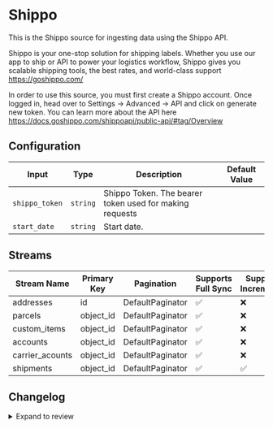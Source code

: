 # Shippo
This is the Shippo source for ingesting data using the Shippo API.

Shippo is your one-stop solution for shipping labels. Whether you use our app to ship or API to power your logistics workflow, Shippo gives you scalable shipping tools, the best rates, and world-class support https://goshippo.com/

In order to use this source, you must first create a Shippo account. Once logged in, head over to Settings -&gt; Advanced -&gt; API and click on generate new token. You can learn more about the API here https://docs.goshippo.com/shippoapi/public-api/#tag/Overview 

## Configuration

| Input | Type | Description | Default Value |
|-------|------|-------------|---------------|
| `shippo_token` | `string` | Shippo Token. The bearer token used for making requests |  |
| `start_date` | `string` | Start date.  |  |

## Streams
| Stream Name | Primary Key | Pagination | Supports Full Sync | Supports Incremental |
|-------------|-------------|------------|---------------------|----------------------|
| addresses | id | DefaultPaginator | ✅ |  ❌  |
| parcels | object_id | DefaultPaginator | ✅ |  ❌  |
| custom_items | object_id | DefaultPaginator | ✅ |  ❌  |
| accounts | object_id | DefaultPaginator | ✅ |  ❌  |
| carrier_acounts | object_id | DefaultPaginator | ✅ |  ❌  |
| shipments | object_id | DefaultPaginator | ✅ |  ✅  |

## Changelog

<details>
  <summary>Expand to review</summary>

| Version          | Date              | Pull Request | Subject        |
|------------------|-------------------|--------------|----------------|
| 0.0.29 | 2025-09-16 | [65690](https://github.com/airbytehq/airbyte/pull/65690) | Update dependencies |
| 0.0.28 | 2025-08-24 | [65506](https://github.com/airbytehq/airbyte/pull/65506) | Update dependencies |
| 0.0.27 | 2025-08-09 | [64847](https://github.com/airbytehq/airbyte/pull/64847) | Update dependencies |
| 0.0.26 | 2025-08-02 | [64474](https://github.com/airbytehq/airbyte/pull/64474) | Update dependencies |
| 0.0.25 | 2025-07-26 | [64004](https://github.com/airbytehq/airbyte/pull/64004) | Update dependencies |
| 0.0.24 | 2025-07-20 | [63675](https://github.com/airbytehq/airbyte/pull/63675) | Update dependencies |
| 0.0.23 | 2025-06-28 | [62245](https://github.com/airbytehq/airbyte/pull/62245) | Update dependencies |
| 0.0.22 | 2025-06-21 | [61456](https://github.com/airbytehq/airbyte/pull/61456) | Update dependencies |
| 0.0.21 | 2025-05-24 | [60475](https://github.com/airbytehq/airbyte/pull/60475) | Update dependencies |
| 0.0.20 | 2025-05-10 | [59616](https://github.com/airbytehq/airbyte/pull/59616) | Update dependencies |
| 0.0.19 | 2025-04-27 | [58387](https://github.com/airbytehq/airbyte/pull/58387) | Update dependencies |
| 0.0.18 | 2025-04-12 | [57417](https://github.com/airbytehq/airbyte/pull/57417) | Update dependencies |
| 0.0.17 | 2025-03-29 | [56857](https://github.com/airbytehq/airbyte/pull/56857) | Update dependencies |
| 0.0.16 | 2025-03-22 | [56299](https://github.com/airbytehq/airbyte/pull/56299) | Update dependencies |
| 0.0.15 | 2025-03-08 | [55594](https://github.com/airbytehq/airbyte/pull/55594) | Update dependencies |
| 0.0.14 | 2025-03-01 | [55153](https://github.com/airbytehq/airbyte/pull/55153) | Update dependencies |
| 0.0.13 | 2025-02-22 | [54487](https://github.com/airbytehq/airbyte/pull/54487) | Update dependencies |
| 0.0.12 | 2025-02-15 | [54069](https://github.com/airbytehq/airbyte/pull/54069) | Update dependencies |
| 0.0.11 | 2025-02-08 | [53535](https://github.com/airbytehq/airbyte/pull/53535) | Update dependencies |
| 0.0.10 | 2025-02-01 | [52997](https://github.com/airbytehq/airbyte/pull/52997) | Update dependencies |
| 0.0.9 | 2025-01-25 | [52451](https://github.com/airbytehq/airbyte/pull/52451) | Update dependencies |
| 0.0.8 | 2025-01-18 | [51924](https://github.com/airbytehq/airbyte/pull/51924) | Update dependencies |
| 0.0.7 | 2025-01-11 | [51315](https://github.com/airbytehq/airbyte/pull/51315) | Update dependencies |
| 0.0.6 | 2024-12-28 | [50702](https://github.com/airbytehq/airbyte/pull/50702) | Update dependencies |
| 0.0.5 | 2024-12-21 | [50292](https://github.com/airbytehq/airbyte/pull/50292) | Update dependencies |
| 0.0.4 | 2024-12-14 | [49727](https://github.com/airbytehq/airbyte/pull/49727) | Update dependencies |
| 0.0.3 | 2024-12-12 | [49352](https://github.com/airbytehq/airbyte/pull/49352) | Update dependencies |
| 0.0.2 | 2024-12-11 | [49101](https://github.com/airbytehq/airbyte/pull/49101) | Starting with this version, the Docker image is now rootless. Please note that this and future versions will not be compatible with Airbyte versions earlier than 0.64 |
| 0.0.1 | 2024-10-28 | | Initial release by [@aazam-gh](https://github.com/aazam-gh) via Connector Builder |

</details>
